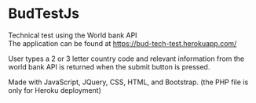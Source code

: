 # BudTestJs

Technical test using the World bank API <br>
The application can be found at https://bud-tech-test.herokuapp.com/
<br>

User types a 2 or 3 letter country code and relevant information from the world bank API is returned when the submit button is pressed.<br>

Made with JavaScript, JQuery, CSS, HTML, and Bootstrap. (the PHP file is only for Heroku deployment)
